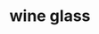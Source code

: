 ---
layout: smileys&emotion
title: wine glass
emoji: wine_glass
permalink: 🍷.html
image: assets/img/3moji/wine_glass.png
---